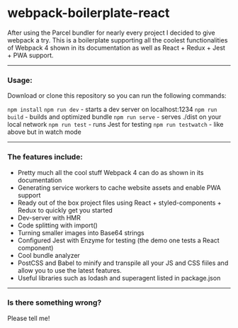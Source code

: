 # webpack-boilerplate-react

After using the Parcel bundler for nearly every project I decided to give webpack a try. This is a boilerplate supporting all the coolest functionalities of Webpack 4 shown in its documentation as well as React + Redux + Jest + PWA support.

* * *

### Usage:

Download or clone this repository so you can run the following commands:

`npm install`
`npm run dev` - starts a dev server on localhost:1234 
`npm run build` - builds and optimized bundle
`npm run serve` - serves ./dist on your local network
`npm run test` - runs Jest for testing
`npm run testwatch` - like above but in watch mode

* * *

### The features include:

*   Pretty much all the cool stuff Webpack 4 can do as shown in its documentation
*   Generating service workers to cache website assets and enable PWA support
*   Ready out of the box project files using React + styled-components + Redux to quickly get you started
*   Dev-server with HMR
*   Code splitting with import()
*   Turning smaller images into Base64 strings
*   Configured Jest with Enzyme for testing (the demo one tests a React component)
*   Cool bundle analyzer
*   PostCSS and Babel to minify and transpile all your JS and CSS fiiles and allow you to use the latest features.
*   Useful libraries such as lodash and superagent listed in package.json

* * *

### Is there something wrong?

Please tell me!
